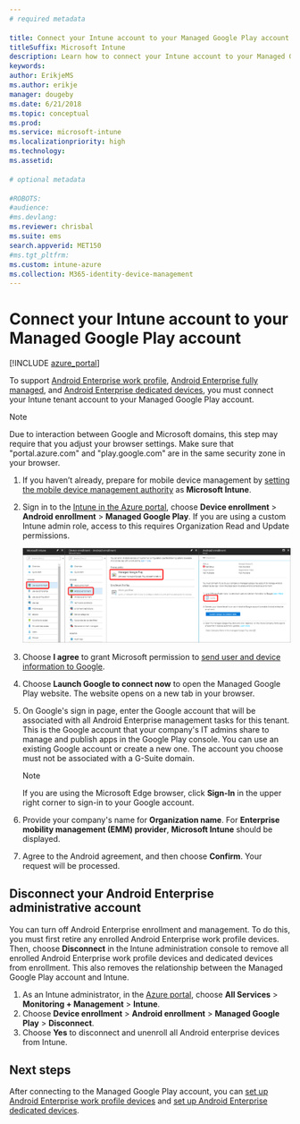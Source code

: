 ```yaml
---
# required metadata

title: Connect your Intune account to your Managed Google Play account.
titleSuffix: Microsoft Intune
description: Learn how to connect your Intune account to your Managed Google Play account.
keywords:
author: ErikjeMS 
ms.author: erikje
manager: dougeby
ms.date: 6/21/2018
ms.topic: conceptual
ms.prod:
ms.service: microsoft-intune
ms.localizationpriority: high
ms.technology:
ms.assetid: 

# optional metadata

#ROBOTS:
#audience:
#ms.devlang:
ms.reviewer: chrisbal
ms.suite: ems
search.appverid: MET150
#ms.tgt_pltfrm:
ms.custom: intune-azure
ms.collection: M365-identity-device-management
---
```


# Connect your Intune account to your Managed Google Play account

[!INCLUDE [azure_portal](./includes/azure_portal.md)]

To support [Android Enterprise work profile](android-work-profile-enroll.md), [Android Enterprise fully managed](android-fully-managed-enroll.md), and [Android Enterprise dedicated devices](android-kiosk-enroll.md), you must connect your Intune tenant account to your Managed Google Play account.  

> [!NOTE]
> Due to interaction between Google and Microsoft domains, this step may require that you adjust your browser settings.  Make sure that "portal.azure.com" and "play.google.com" are in the same security zone in your browser.

1. If you haven’t already, prepare for mobile device management by  [setting the mobile device management authority](mdm-authority-set.md) as **Microsoft Intune**.
2. Sign in to the [Intune in the Azure portal](https://aka.ms/intuneportal), choose **Device enrollment** > **Android enrollment** > **Managed Google Play**.  If you are using a custom Intune admin role, access to this requires Organization Read and Update permissions.
   
   ![Android enterprise enrollment screen](./media/android-work-bind.png)

3. Choose **I agree** to grant Microsoft permission to [send user and device information to Google](data-intune-sends-to-google.md). 
   
4. Choose **Launch Google to connect now** to open the Managed Google Play website. The website opens on a new tab in your browser.
  
5. On Google's sign in page, enter the Google account that will be associated with all Android Enterprise management tasks for this tenant. This is the Google account that your company's IT admins share to manage and publish apps in the Google Play console. You can use an existing Google account or create a new one. The account you choose must not be associated with a G-Suite domain.
    
    > [!Note]
    > If you are using the Microsoft Edge browser, click **Sign-In** in the upper right corner to sign-in to your Google account.

6. Provide your company's name for **Organization name**. For **Enterprise mobility management (EMM) provider**, **Microsoft Intune** should be displayed.

7. Agree to the Android agreement, and then choose **Confirm**. Your request will be processed.

## Disconnect your Android Enterprise administrative account

You can turn off Android Enterprise enrollment and management. To do this, you must first retire any enrolled Android Enterprise work profile devices. Then, choose **Disconnect** in the Intune administration console to remove all enrolled Android Enterprise work profile devices and dedicated devices from enrollment. This also removes the relationship between the Managed Google Play account and Intune.

1. As an Intune administrator, in the [Azure portal](https://portal.azure.com), choose **All Services** > **Monitoring + Management** > **Intune**.
2. Choose **Device enrollment** > **Android enrollment** > **Managed Google Play** > **Disconnect**.
3. Choose **Yes** to disconnect and unenroll all Android enterprise devices from Intune.

## Next steps

After connecting to the Managed Google Play account, you can [set up Android Enterprise work profile devices](android-work-profile-enroll.md) and
[set up Android Enterprise dedicated devices](android-kiosk-enroll.md).
